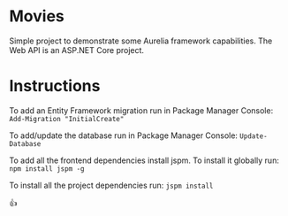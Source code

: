 # Movies
Simple project to demonstrate some Aurelia framework capabilities.
The Web API is an ASP.NET Core project.

# Instructions
To add an Entity Framework migration run in Package Manager Console:
`Add-Migration "InitialCreate"`

To add/update the database run in Package Manager Console:
`Update-Database`

To add all the frontend dependencies install jspm. To install it globally run:
`npm install jspm -g`

To install all the project dependencies run:
`jspm install`

:+1:
